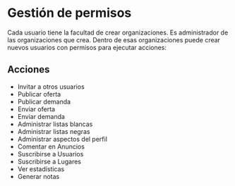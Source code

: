 Gestión de permisos
====

Cada usuario tiene la facultad de crear organizaciones.
Es administrador de las organizaciones que crea.
Dentro de esas organizaciones puede crear nuevos usuarios con permisos para ejecutar acciones:

Acciones
------
* Invitar a otros usuarios
* Publicar oferta
* Publicar demanda
* Enviar oferta
* Enviar demanda
* Administrar listas blancas
* Administrar listas negras
* Administrar aspectos del perfil
* Comentar en Anuncios
* Suscribirse a Usuarios
* Suscribirse a Lugares
* Ver estadísticas
* Generar notas








